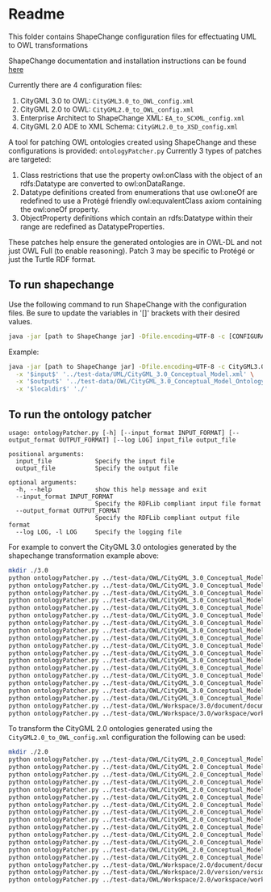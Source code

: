 # Readme

This folder contains ShapeChange configuration files for effectuating UML to OWL transformations

ShapeChange documentation and installation instructions can be found [here](https://shapechange.net/get-started/)

Currently there are 4 configuration files:
1. CityGML 3.0 to OWL: `CityGML3.0_to_OWL_config.xml`
2. CityGML 2.0 to OWL: `CityGML2.0_to_OWL_config.xml`
3. Enterprise Architect to ShapeChange XML: `EA_to_SCXML_config.xml`
4. CityGML 2.0 ADE to XML Schema: `CityGML2.0_to_XSD_config.xml`

A tool for patching OWL ontologies created using ShapeChange and these configurations is provided: `ontologyPatcher.py`
Currently 3 types of patches are targeted:
1. Class restrictions that use the property owl:onClass with the object of an rdfs:Datatype are converted to owl:onDataRange.
2. Datatype definitions created from enumerations that use owl:oneOf are redefined to use a Protégé friendly owl:equvalentClass axiom 
containing the owl:oneOf property.
3. ObjectProperty definitions which contain an rdfs:Datatype within their range are redefined as DatatypeProperties.

These patches help ensure the generated ontologies are in OWL-DL and not just OWL Full (to enable reasoning). Patch 3 may be specific to Protégé or just the Turtle RDF format.

## To run shapechange
Use the following command to run ShapeChange with the configuration files. Be sure to update the variables in '[]' brackets with their desired values.
```bash
java -jar [path to ShapeChange jar] -Dfile.encoding=UTF-8 -c [CONFIGURATION FILE] -x '$input$' '[UML FILE]' -x '$output$' '[OUTPUT FOLDER]' -x '$localdir$' '[THIS DIRECTORY]'
```

Example:
```bash
java -jar [path to ShapeChange jar] -Dfile.encoding=UTF-8 -c CityGML3.0_config.xml \
  -x '$input$' '../test-data/UML/CityGML_3.0_Conceptual_Model.xml' \
  -x '$output$' '../test-data/OWL/CityGML_3.0_Conceptual_Model_Ontology' \
  -x '$localdir$' './'
```

## To run the ontology patcher
```
usage: ontologyPatcher.py [-h] [--input_format INPUT_FORMAT] [--output_format OUTPUT_FORMAT] [--log LOG] input_file output_file

positional arguments:
  input_file            Specify the input file
  output_file           Specify the output file

optional arguments:
  -h, --help            show this help message and exit
  --input_format INPUT_FORMAT
                        Specify the RDFLib compliant input file format
  --output_format OUTPUT_FORMAT
                        Specify the RDFLib compliant output file format
  --log LOG, -l LOG     Specify the logging file
```

For example to convert the CityGML 3.0 ontologies generated by the shapechange transformation example above:
```bash
mkdir ./3.0
python ontologyPatcher.py ../test-data/OWL/CityGML_3.0_Conceptual_Model/FLATTENER1/appearance/appearance.ttl ./3.0/appearance.ttl
python ontologyPatcher.py ../test-data/OWL/CityGML_3.0_Conceptual_Model/FLATTENER1/bridge/bridge.ttl ./3.0/bridge.ttl
python ontologyPatcher.py ../test-data/OWL/CityGML_3.0_Conceptual_Model/FLATTENER1/building/building.ttl ./3.0/building.ttl
python ontologyPatcher.py ../test-data/OWL/CityGML_3.0_Conceptual_Model/FLATTENER1/cityfurniture/cityfurniture.ttl ./3.0/cityfurniture.ttl
python ontologyPatcher.py ../test-data/OWL/CityGML_3.0_Conceptual_Model/FLATTENER1/cityobjectgroup/cityobjectgroup.ttl ./3.0/cityobjectgroup.ttl
python ontologyPatcher.py ../test-data/OWL/CityGML_3.0_Conceptual_Model/FLATTENER1/construction/construction.ttl ./3.0/construction.ttl
python ontologyPatcher.py ../test-data/OWL/CityGML_3.0_Conceptual_Model/FLATTENER1/core/core.ttl ./3.0/core.ttl
python ontologyPatcher.py ../test-data/OWL/CityGML_3.0_Conceptual_Model/FLATTENER1/dynamizer/dynamizer.ttl ./3.0/dynamizer.ttl
python ontologyPatcher.py ../test-data/OWL/CityGML_3.0_Conceptual_Model/FLATTENER1/generics/generics.ttl ./3.0/generics.ttl
python ontologyPatcher.py ../test-data/OWL/CityGML_3.0_Conceptual_Model/FLATTENER1/landuse/landuse.ttl ./3.0/landuse.ttl
python ontologyPatcher.py ../test-data/OWL/CityGML_3.0_Conceptual_Model/FLATTENER1/pointcloud/pointcloud.ttl ./3.0/pointcloud.ttl
python ontologyPatcher.py ../test-data/OWL/CityGML_3.0_Conceptual_Model/FLATTENER1/relief/relief.ttl ./3.0/relief.ttl
python ontologyPatcher.py ../test-data/OWL/CityGML_3.0_Conceptual_Model/FLATTENER1/transportation/transportation.ttl ./3.0/transportation.ttl
python ontologyPatcher.py ../test-data/OWL/CityGML_3.0_Conceptual_Model/FLATTENER1/tunnel/tunnel.ttl ./3.0/tunnel.ttl
python ontologyPatcher.py ../test-data/OWL/CityGML_3.0_Conceptual_Model/FLATTENER1/vegetation/vegetation.ttl ./3.0/vegetation.ttl
python ontologyPatcher.py ../test-data/OWL/CityGML_3.0_Conceptual_Model/FLATTENER1/versioning/versioning.ttl ./3.0/versioning.ttl
python ontologyPatcher.py ../test-data/OWL/CityGML_3.0_Conceptual_Model/FLATTENER1/waterbody/waterbody.ttl ./3.0/waterbody.ttl
python ontologyPatcher.py ../test-data/OWL/Workspace/3.0/document/document.ttl ./3.0/document.ttl
python ontologyPatcher.py ../test-data/OWL/Workspace/3.0/workspace/workspace.ttl ./3.0/workspace.ttl
```
To transform the CityGML 2.0 ontologies generated using the `CityGML2.0_to_OWL_config.xml` configuration the following can be used:
```bash
mkdir ./2.0
python ontologyPatcher.py ../test-data/OWL/CityGML_2.0_Conceptual_Model/FLATTENER1/core/core.ttl ./2.0/core.ttl
python ontologyPatcher.py ../test-data/OWL/CityGML_2.0_Conceptual_Model/FLATTENER1/appearance/appearance.ttl ./2.0/appearance.ttl
python ontologyPatcher.py ../test-data/OWL/CityGML_2.0_Conceptual_Model/FLATTENER1/bridge/bridge.ttl ./2.0/bridge.ttl
python ontologyPatcher.py ../test-data/OWL/CityGML_2.0_Conceptual_Model/FLATTENER1/building/building.ttl ./2.0/building.ttl
python ontologyPatcher.py ../test-data/OWL/CityGML_2.0_Conceptual_Model/FLATTENER1/cityfurniture/cityfurniture.ttl ./2.0/cityfurniture.ttl
python ontologyPatcher.py ../test-data/OWL/CityGML_2.0_Conceptual_Model/FLATTENER1/cityobjectgroup/cityobjectgroup.ttl ./2.0/cityobjectgroup.ttl
python ontologyPatcher.py ../test-data/OWL/CityGML_2.0_Conceptual_Model/FLATTENER1/core/core.ttl ./2.0/core.ttl
python ontologyPatcher.py ../test-data/OWL/CityGML_2.0_Conceptual_Model/FLATTENER1/generics/generics.ttl ./2.0/generics.ttl
python ontologyPatcher.py ../test-data/OWL/CityGML_2.0_Conceptual_Model/FLATTENER1/landuse/landuse.ttl ./2.0/landuse.ttl
python ontologyPatcher.py ../test-data/OWL/CityGML_2.0_Conceptual_Model/FLATTENER1/relief/relief.ttl ./2.0/relief.ttl
python ontologyPatcher.py ../test-data/OWL/CityGML_2.0_Conceptual_Model/FLATTENER1/transportation/transportation.ttl ./2.0/transportation.ttl
python ontologyPatcher.py ../test-data/OWL/CityGML_2.0_Conceptual_Model/FLATTENER1/tunnel/tunnel.ttl ./2.0/tunnel.ttl
python ontologyPatcher.py ../test-data/OWL/CityGML_2.0_Conceptual_Model/FLATTENER1/vegetation/vegetation.ttl ./2.0/vegetation.ttl
python ontologyPatcher.py ../test-data/OWL/CityGML_2.0_Conceptual_Model/FLATTENER1/waterbody/waterbody.ttl ./2.0/waterbody.ttl
python ontologyPatcher.py ../test-data/OWL/Workspace/2.0/document/document.ttl ./2.0/document.ttl
python ontologyPatcher.py ../test-data/OWL/Workspace/2.0/version/version.ttl ./2.0/version.ttl
python ontologyPatcher.py ../test-data/OWL/Workspace/2.0/workspace/workspace.ttl ./2.0/workspace.ttl
```